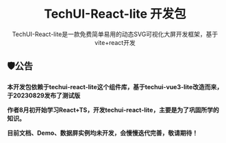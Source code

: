 
<h1 align="center">
<b>TechUI-React-lite 开发包</b>
</h1>
<div align="center">TechUI-React-lite是一款免费简单易用的动态SVG可视化大屏开发框架，基于vite+react开发</div>

## 🛡️公告

**本开发包依赖于techui-react-lite这个组件库，基于techui-vue3-lite改造而来，于20230829发布了测试版**

**作者8月初开始学习React+TS，开发techui-react-lite，主要是为了巩固所学的知识。**

**目前文档、Demo、数据屏实例均未开发，会慢慢迭代完善，敬请期待！**


